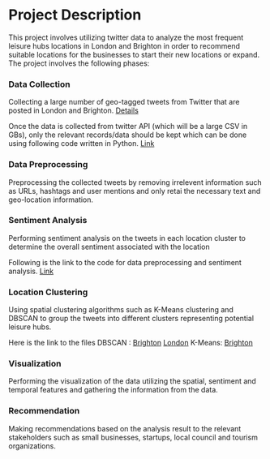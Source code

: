 # Project Description
This project involves utilizing twitter data to analyze the most frequent leisure hubs locations in London and Brighton in order to recommend suitable locations for the businesses to start their new locations or expand. The project involves the following phases:

### Data Collection
Collecting a large number of geo-tagged tweets from Twitter that are posted in London and Brighton. [Details](Collecting_tweets_from_twitter_API.md)

Once the data is collected from twitter API (which will be a large CSV in GBs), only the relevant records/data should be kept which can be done using following code written in Python. [Link](Reading_Large_CSV.ipynb)

### Data Preprocessing
Preprocessing the collected tweets by removing irrelevent information such as URLs, hashtags and user mentions and only retai  the necessary text and geo-location information.

### Sentiment Analysis
Performing sentiment analysis on the tweets in each location cluster to determine the overall sentiment associated with the location

Following is the link to the code for data preprocessing and sentiment analysis. [Link](Data_Preprocessing_And_Sentiment_Analysis.ipynb)
### Location Clustering
Using spatial clustering algorithms such as K-Means clustering and DBSCAN to group the tweets into different clusters representing potential leisure hubs.

Here is the link to the files 
DBSCAN : [Brighton](DBSCAN-Brighton.ipynb) [London](DBSCAN-London.ipynb)
K-Means: [Brighton](K_Means_Brighton.ipynb)

### Visualization 
Performing the visualization of the data utilizing the spatial, sentiment and temporal features and gathering the information from the data.

### Recommendation
Making recommendations based on the analysis result to the relevant stakeholders such as small businesses, startups, local council and tourism organizations.
